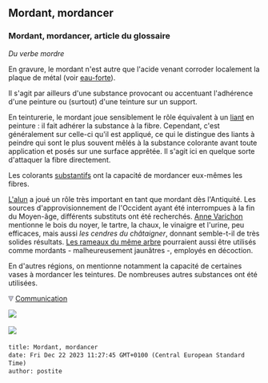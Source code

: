 ## Mordant, mordancer
### Mordant, mordancer, article du glossaire
 _Du verbe mordre_

En gravure, le mordant n'est autre que l'acide venant corroder localement la plaque de métal (voir [eau-forte](e.html#eauforte)).

Il s'agit par ailleurs d'une substance provocant ou accentuant l'adhérence d'une peinture ou (surtout) d'une teinture sur un support.

En teinturerie, le mordant joue sensiblement le rôle équivalent à un [liant](liants.html) en peinture : il fait adhérer la substance à la fibre. Cependant, c'est généralement sur celle-ci qu'il est appliqué, ce qui le distingue des liants à peindre qui sont le plus souvent mêlés à la substance colorante avant toute application et posés sur une surface apprêtée. Il s'agit ici en quelque sorte d'attaquer la fibre directement.

Les colorants [substantifs](substantif.html) ont la capacité de mordancer eux-mêmes les fibres.

[L'alun](alun.html) a joué un rôle très important en tant que mordant dès l'Antiquité. Les sources d'approvisionnement de l'Occident ayant été interrompues à la fin du Moyen-âge, différents substituts ont été recherchés. [Anne Varichon](livres.html#annevarichon) mentionne le bois du noyer, le tartre, la chaux, le vinaigre et l'urine, peu efficaces, mais aussi _les cendres du châtaigner_, donnant semble-t-il de très solides résultats. [Les rameaux du même arbre](noirs.html#lesrameaux) pourraient aussi être utilisés comme mordants - malheureusement jaunâtres -, employés en décoction.

En d'autres régions, on mentionne notamment la capacité de certaines vases à mordancer les teintures. De nombreuses autres substances ont été utilisées.



![](images/flechebas.gif) [Communication](http://www.artrealite.com/annonceurs.htm) 

[![](https://cbonvin.fr/sites/regie.artrealite.com/visuels/campagne1.png)](index-2.html#20131014)

![](https://cbonvin.fr/sites/regie.artrealite.com/visuels/campagne2.png)
```
title: Mordant, mordancer
date: Fri Dec 22 2023 11:27:45 GMT+0100 (Central European Standard Time)
author: postite
```
